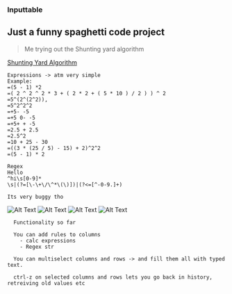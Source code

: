 ### Inputtable

## Just a funny spaghetti code project

> Me trying out the Shunting yard algorithm

[Shunting Yard Algorithm](https://en.wikipedia.org/wiki/Shunting-yard_algorithm)

```
Expressions -> atm very simple
Example:
=(5 - 1) *2
=( 2 ^ 2 ^ 2 * 3 + ( 2 * 2 + ( 5 * 10 ) / 2 ) ) ^ 2
=5^(2^(2^2)),
=5^2^2^2
=+5- -5
=+5 0- -5
=+5+ + -5
=2.5 + 2.5
=2.5^2
=10 + 25 - 30
=((3 * (25 / 5) - 15) + 2)^2^2
=(5 - 1) * 2

Regex
Hello
^hi\s[0-9]*
\s|(?=[\-\+\/\^*\(\)])|(?<=[^-0-9.]+)

Its very buggy tho
```


![Alt Text](https://media.giphy.com/media/gj057zIpAB0yqyfGZG/giphy.gif)
![Alt Text](https://media.giphy.com/media/loM7xB5YTAoENETg2P/giphy.gif)
![Alt Text](https://media.giphy.com/media/SvonehsCDSpk1JKIQd/giphy.gif)
![Alt Text](https://media.giphy.com/media/cn9ZxwfaKcGezoaqnc/giphy.gif)


````
  Functionality so far
  
  You can add rules to columns
    - calc expressions
    - Regex str
    
  You can multiselect columns and rows -> and fill them all with typed text.
  
  ctrl-z on selected columns and rows lets you go back in history, retreiving old values etc
  

````

